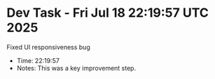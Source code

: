 # Dev Task - Fri Jul 18 22:19:57 UTC 2025
Fixed UI responsiveness bug
- Time: 22:19:57
- Notes: This was a key improvement step.
